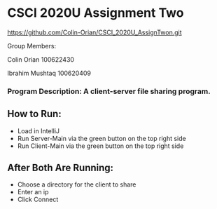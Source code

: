# CSCI 2020U Assignment Two

https://github.com/Colin-Orian/CSCI_2020U_AssignTwon.git

Group Members:

Colin Orian
100622430

Ibrahim Mushtaq
100620409

### Program Description: A client-server file sharing program.

## How to Run: 
  * Load in IntelliJ
  * Run Server-Main via the green button on the top right side
  * Run Client-Main via the green button on the top right side
## After Both Are Running:
  * Choose a directory for the client to share
  * Enter an ip
  * Click Connect
